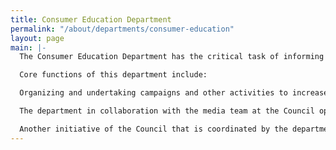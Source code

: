 ```yaml
---
title: Consumer Education Department
permalink: "/about/departments/consumer-education"
layout: page
main: |-
  The Consumer Education Department has the critical task of informing and educating consumers about their rights and responsibilities. The department also provides timely and useful information about market developments and related issues. To best achieve its mandate and expand the Council’s reach, the department actively engages market executives, Local Government Councils, traditional media organisations, civil society such as Consumer Protection Associations (CPAs), other Non-Governmental Organisations (NGOs), Community Based Organisations (CBOs) as trusted and respected dissemination channels. More recently, and in order to promote efficiency, as well as in recognition of more innovative business strategies to advertise and develop customer loyalty, the department is exploring Business Guidance opportunities to leverage on those strategies and apparatus to educate consumers.

  Core functions of this department include:

  Organizing and undertaking campaigns and other activities to increase consumer awareness. Encourage the formation of voluntary consumer groups or associations for consumer welfare including providing support, such as capacity development, recommendations and matching other partners with such groups. Periodically publishing products whose consumption and sale have been banned, withdrawn, restricted or unapproved by the Federal Government or foreign governments. Development, production and dissemination of consumer education materials, including print, audio, and other electronic materials, in applicable languages.

  The department in collaboration with the media team at the Council operate a full-service studio for producing programs for television and other forms of dissemination. The studio also records and archives activities and events of the Council for educational and reference purposes. Some of the programs of the department are regularly aired on television. In addition to television programing, the department also coordinates radio programing in different languages that is targeted at grassroots sensitization and awareness.

  Another initiative of the Council that is coordinated by the department is the publication of a quarterly journal- “The Consumer Voice” which also provides periodic updates about matters consumers need to become aware of.
---
```


